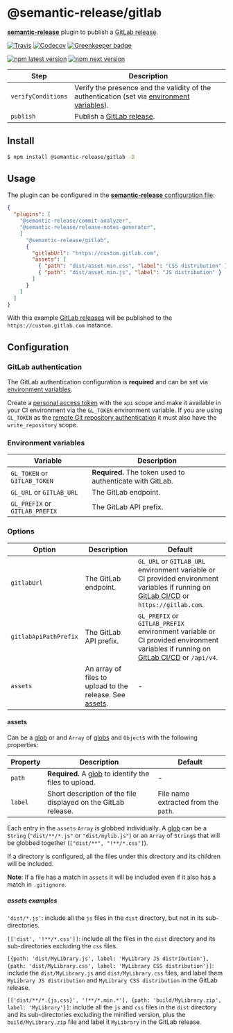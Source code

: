 # @semantic-release/gitlab

[**semantic-release**](https://github.com/semantic-release/semantic-release)
plugin to publish a
[GitLab release](https://docs.gitlab.com/ce/workflow/releases.html).

[![Travis](https://img.shields.io/travis/semantic-release/gitlab.svg)](https://travis-ci.org/semantic-release/gitlab)
[![Codecov](https://img.shields.io/codecov/c/github/semantic-release/gitlab.svg)](https://codecov.io/gh/semantic-release/gitlab)
[![Greenkeeper badge](https://badges.greenkeeper.io/semantic-release/gitlab.svg)](https://greenkeeper.io/)

[![npm latest version](https://img.shields.io/npm/v/@semantic-release/gitlab/latest.svg)](https://www.npmjs.com/package/@semantic-release/gitlab)
[![npm next version](https://img.shields.io/npm/v/@semantic-release/gitlab/next.svg)](https://www.npmjs.com/package/@semantic-release/gitlab)

| Step               | Description                                                                                                           |
| ------------------ | --------------------------------------------------------------------------------------------------------------------- |
| `verifyConditions` | Verify the presence and the validity of the authentication (set via [environment variables](#environment-variables)). |
| `publish`          | Publish a [GitLab release](https://docs.gitlab.com/ce/workflow/releases.html).                                        |

## Install

```bash
$ npm install @semantic-release/gitlab -D
```

## Usage

The plugin can be configured in the
[**semantic-release** configuration file](https://github.com/semantic-release/semantic-release/blob/master/docs/usage/configuration.md#configuration):

```json
{
  "plugins": [
    "@semantic-release/commit-analyzer",
    "@semantic-release/release-notes-generator",
    [
      "@semantic-release/gitlab",
      {
        "gitlabUrl": "https://custom.gitlab.com",
        "assets": [
          { "path": "dist/asset.min.css", "label": "CSS distribution" },
          { "path": "dist/asset.min.js", "label": "JS distribution" }
        ]
      }
    ]
  ]
}
```

With this example
[GitLab releases](https://docs.gitlab.com/ce/workflow/releases.html) will be
published to the `https://custom.gitlab.com` instance.

## Configuration

### GitLab authentication

The GitLab authentication configuration is **required** and can be set via
[environment variables](#environment-variables).

Create a
[personal access token](https://docs.gitlab.com/ce/user/profile/personal_access_tokens.html)
with the `api` scope and make it available in your CI environment via the
`GL_TOKEN` environment variable. If you are using `GL_TOKEN` as the
[remote Git repository authentication](https://github.com/semantic-release/semantic-release/blob/master/docs/usage/ci-configuration.md#authentication)
it must also have the `write_repository` scope.

### Environment variables

| Variable                       | Description                                               |
| ------------------------------ | --------------------------------------------------------- |
| `GL_TOKEN` or `GITLAB_TOKEN`   | **Required.** The token used to authenticate with GitLab. |
| `GL_URL` or `GITLAB_URL`       | The GitLab endpoint.                                      |
| `GL_PREFIX` or `GITLAB_PREFIX` | The GitLab API prefix.                                    |

### Options

| Option                | Description                                                        | Default                                                                                                                                                                 |
| --------------------- | ------------------------------------------------------------------ | ----------------------------------------------------------------------------------------------------------------------------------------------------------------------- |
| `gitlabUrl`           | The GitLab endpoint.                                               | `GL_URL` or `GITLAB_URL` environment variable or CI provided environment variables if running on [GitLab CI/CD](https://docs.gitlab.com/ee/ci) or `https://gitlab.com`. |
| `gitlabApiPathPrefix` | The GitLab API prefix.                                             | `GL_PREFIX` or `GITLAB_PREFIX` environment variable or CI provided environment variables if running on [GitLab CI/CD](https://docs.gitlab.com/ee/ci) or `/api/v4`.      |
| `assets`              | An array of files to upload to the release. See [assets](#assets). | -                                                                                                                                                                       |

#### assets

Can be a [glob](https://github.com/isaacs/node-glob#glob-primer) or and `Array`
of [globs](https://github.com/isaacs/node-glob#glob-primer) and `Object`s with
the following properties:

| Property | Description                                                                                              | Default                              |
| -------- | -------------------------------------------------------------------------------------------------------- | ------------------------------------ |
| `path`   | **Required.** A [glob](https://github.com/isaacs/node-glob#glob-primer) to identify the files to upload. | -                                    |
| `label`  | Short description of the file displayed on the GitLab release.                                           | File name extracted from the `path`. |

Each entry in the `assets` `Array` is globbed individually. A
[glob](https://github.com/isaacs/node-glob#glob-primer) can be a `String`
(`"dist/**/*.js"` or `"dist/mylib.js"`) or an `Array` of `String`s that will be
globbed together (`["dist/**", "!**/*.css"]`).

If a directory is configured, all the files under this directory and its
children will be included.

**Note**: If a file has a match in `assets` it will be included even if it also
has a match in `.gitignore`.

##### assets examples

`'dist/*.js'`: include all the `js` files in the `dist` directory, but not in
its sub-directories.

`[['dist', '!**/*.css']]`: include all the files in the `dist` directory and its
sub-directories excluding the `css` files.

`[{path: 'dist/MyLibrary.js', label: 'MyLibrary JS distribution'}, {path: 'dist/MyLibrary.css', label: 'MyLibrary CSS distribution'}]`:
include the `dist/MyLibrary.js` and `dist/MyLibrary.css` files, and label them
`MyLibrary JS distribution` and `MyLibrary CSS distribution` in the GitLab
release.

`[['dist/**/*.{js,css}', '!**/*.min.*'], {path: 'build/MyLibrary.zip', label: 'MyLibrary'}]`:
include all the `js` and `css` files in the `dist` directory and its
sub-directories excluding the minified version, plus the `build/MyLibrary.zip`
file and label it `MyLibrary` in the GitLab release.

